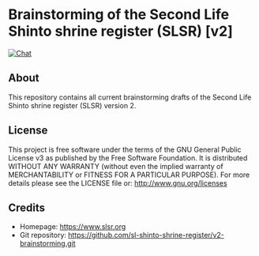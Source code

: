 Brainstorming of the Second Life Shinto shrine register (SLSR) [v2]
===================================================================
[![Chat](https://discordapp.com/api/guilds/491727805885710336/widget.png?style=shield)](https://discord.gg/AeY5654)

About
-----
This repository contains all current brainstorming drafts of the Second Life Shinto shrine register (SLSR) version 2.

License
-------
This project is free software under the terms of the GNU General Public License v3 as published by the Free Software Foundation.
It is distributed WITHOUT ANY WARRANTY (without even the implied warranty of MERCHANTABILITY or FITNESS FOR A PARTICULAR PURPOSE).
For more details please see the LICENSE file or: http://www.gnu.org/licenses

Credits
-------
* Homepage: https://www.slsr.org
* Git repository: https://github.com/sl-shinto-shrine-register/v2-brainstorming.git
